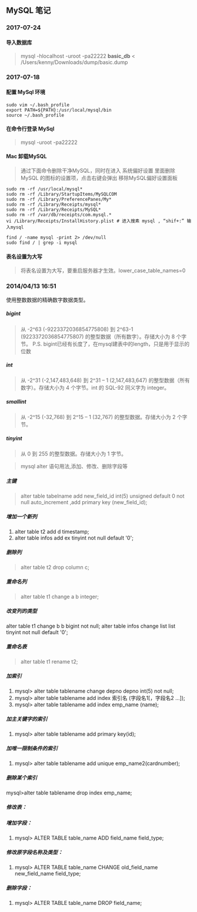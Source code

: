 ## MySQL 笔记

### 2017-07-24
#### 导入数据库
>mysql -hlocalhost -uroot -pa22222 **basic_db** < /Users/kenny/Downloads/dump/basic.dump

### 2017-07-18
#### 配置 MySql 环境
```
sudo vim ~/.bash_profile
export PATH=${PATH}:/usr/local/mysql/bin
source ~/.bash_profile
```

#### 在命令行登录 MySql
>mysql -uroot -pa22222

#### Mac 卸载MySQL
>通过下面命令删除干净MySQL，同时在进入 系统偏好设置 里面删除 MySQL 的图标的设置项，点击右键会弹出 移除MySQL偏好设置面板

```
sudo rm -rf /usr/local/mysql*
sudo rm -rf /Library/StartupItems/MySQLCOM
sudo rm -rf /Library/PreferencePanes/My*
sudo rm -rf /Library/Receipts/mysql*
sudo rm -rf /Library/Receipts/MySQL*
sudo rm -rf /var/db/receipts/com.mysql.*
vi /Library/Receipts/InstallHistory.plist # 进入搜素 mysql , “shif+:” 输入mysql

find / -name mysql -print 2> /dev/null
sudo find / | grep -i mysql

```

#### 表名设置为大写
>将表名设置为大写，要重启服务器才生效。lower_case_table_names=0

### 2014/04/13 16:51
使用整数数据的精确数字数据类型。
##### bigint
>从 -2^63 (-9223372036854775808) 到 2^63-1 (9223372036854775807) 的整型数据（所有数字）。存储大小为 8 个字节。
P.S. bigint已经有长度了，在mysql建表中的length，只是用于显示的位数
##### int
>从 -2^31 (-2,147,483,648) 到 2^31 – 1 (2,147,483,647) 的整型数据（所有数字）。存储大小为 4 个字节。int 的 SQL-92 同义字为 integer。
##### smallint
>从 -2^15 (-32,768) 到 2^15 – 1 (32,767) 的整型数据。存储大小为 2 个字节。
##### tinyint
>从 0 到 255 的整型数据。存储大小为 1 字节。

>mysql alter 语句用法,添加、修改、删除字段等

##### 主键
>alter table tabelname add new_field_id int(5) unsigned default 0 not null auto_increment ,add primary key (new_field_id);

##### 增加一个新列
1. alter table t2 add d timestamp;
2. alter table infos add ex tinyint not null default '0';

##### 删除列
> alter table t2 drop column c;

##### 重命名列
> alter table t1 change a b integer;

##### 改变列的类型
alter table t1 change b b bigint not null;
alter table infos change list list tinyint not null default '0';

##### 重命名表
> alter table t1 rename t2;

##### 加索引
1. mysql> alter table tablename change depno depno int(5) not null;
2. mysql> alter table tablename add index 索引名 (字段名1[，字段名2 …]);
3. mysql> alter table tablename add index emp_name (name);

##### 加主关键字的索引
1. mysql> alter table tablename add primary key(id);

##### 加唯一限制条件的索引
1. mysql> alter table tablename add unique emp_name2(cardnumber);

##### 删除某个索引
mysql>alter table tablename drop index emp_name;

##### 修改表：
##### 增加字段：
1. mysql> ALTER TABLE table_name ADD field_name field_type;

##### 修改原字段名称及类型：
1. mysql> ALTER TABLE table_name CHANGE old_field_name new_field_name field_type;

##### 删除字段：
1. mysql> ALTER TABLE table_name DROP field_name; 
